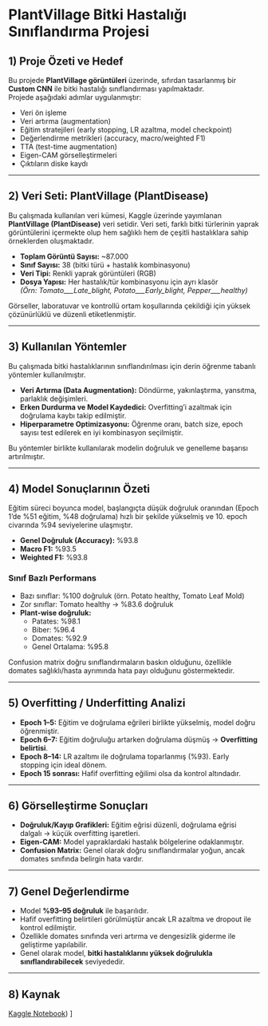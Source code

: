 # PlantVillage Bitki Hastalığı Sınıflandırma Projesi

## 1) Proje Özeti ve Hedef
Bu projede **PlantVillage görüntüleri** üzerinde, sıfırdan tasarlanmış bir **Custom CNN** ile bitki hastalığı sınıflandırması yapılmaktadır.  
Projede aşağıdaki adımlar uygulanmıştır:
- Veri ön işleme
- Veri artırma (augmentation)
- Eğitim stratejileri (early stopping, LR azaltma, model checkpoint)
- Değerlendirme metrikleri (accuracy, macro/weighted F1)
- TTA (test-time augmentation)
- Eigen-CAM görselleştirmeleri
- Çıktıların diske kaydı

---

## 2) Veri Seti: PlantVillage (PlantDisease)
Bu çalışmada kullanılan veri kümesi, Kaggle üzerinde yayımlanan **PlantVillage (PlantDisease)** veri setidir. Veri seti, farklı bitki türlerinin yaprak görüntülerini içermekte olup hem sağlıklı hem de çeşitli hastalıklara sahip örneklerden oluşmaktadır.

- **Toplam Görüntü Sayısı:** ~87.000  
- **Sınıf Sayısı:** 38 (bitki türü + hastalık kombinasyonu)  
- **Veri Tipi:** Renkli yaprak görüntüleri (RGB)  
- **Dosya Yapısı:** Her hastalık/tür kombinasyonu için ayrı klasör  
  *(Örn: Tomato___Late_blight, Potato___Early_blight, Pepper___healthy)*

Görseller, laboratuvar ve kontrollü ortam koşullarında çekildiği için yüksek çözünürlüklü ve düzenli etiketlenmiştir.

---

## 3) Kullanılan Yöntemler
Bu çalışmada bitki hastalıklarının sınıflandırılması için derin öğrenme tabanlı yöntemler kullanılmıştır.

- **Veri Artırma (Data Augmentation):** Döndürme, yakınlaştırma, yansıtma, parlaklık değişimleri.  
- **Erken Durdurma ve Model Kaydedici:** Overfitting’i azaltmak için doğrulama kaybı takip edilmiştir.  
- **Hiperparametre Optimizasyonu:** Öğrenme oranı, batch size, epoch sayısı test edilerek en iyi kombinasyon seçilmiştir.

Bu yöntemler birlikte kullanılarak modelin doğruluk ve genelleme başarısı artırılmıştır.

---

## 4) Model Sonuçlarının Özeti
Eğitim süreci boyunca model, başlangıçta düşük doğruluk oranından (Epoch 1’de %51 eğitim, %48 doğrulama) hızlı bir şekilde yükselmiş ve 10. epoch civarında %94 seviyelerine ulaşmıştır.

- **Genel Doğruluk (Accuracy):** %93.8  
- **Macro F1:** %93.5  
- **Weighted F1:** %93.8  

### Sınıf Bazlı Performans
- Bazı sınıflar: %100 doğruluk (örn. Potato healthy, Tomato Leaf Mold)  
- Zor sınıflar: Tomato healthy → %83.6 doğruluk  
- **Plant-wise doğruluk:**  
  - Patates: %98.1  
  - Biber: %96.4  
  - Domates: %92.9  
  - Genel Ortalama: %95.8

Confusion matrix doğru sınıflandırmaların baskın olduğunu, özellikle domates sağlıklı/hasta ayrımında hata payı olduğunu göstermektedir.

---

## 5) Overfitting / Underfitting Analizi
- **Epoch 1–5:** Eğitim ve doğrulama eğrileri birlikte yükselmiş, model doğru öğrenmiştir.  
- **Epoch 6–7:** Eğitim doğruluğu artarken doğrulama düşmüş → **Overfitting belirtisi**.  
- **Epoch 8–14:** LR azaltımı ile doğrulama toparlanmış (%93). Early stopping için ideal dönem.  
- **Epoch 15 sonrası:** Hafif overfitting eğilimi olsa da kontrol altındadır.

---

## 6) Görselleştirme Sonuçları
- **Doğruluk/Kayıp Grafikleri:** Eğitim eğrisi düzenli, doğrulama eğrisi dalgalı → küçük overfitting işaretleri.  
- **Eigen-CAM:** Model yapraklardaki hastalık bölgelerine odaklanmıştır.  
- **Confusion Matrix:** Genel olarak doğru sınıflandırmalar yoğun, ancak domates sınıfında belirgin hata vardır.

---

## 7) Genel Değerlendirme
- Model **%93–95 doğruluk** ile başarılıdır.  
- Hafif overfitting belirtileri görülmüştür ancak LR azaltma ve dropout ile kontrol edilmiştir.  
- Özellikle domates sınıfında veri artırma ve dengesizlik giderme ile geliştirme yapılabilir.  
- Genel olarak model, **bitki hastalıklarını yüksek doğrulukla sınıflandırabilecek** seviyededir.

---

## 8) Kaynak
[Kaggle Notebook](https://www.kaggle.com/code/buketyurt/global-ai-hub-deep-learning-bootcamp))
]
